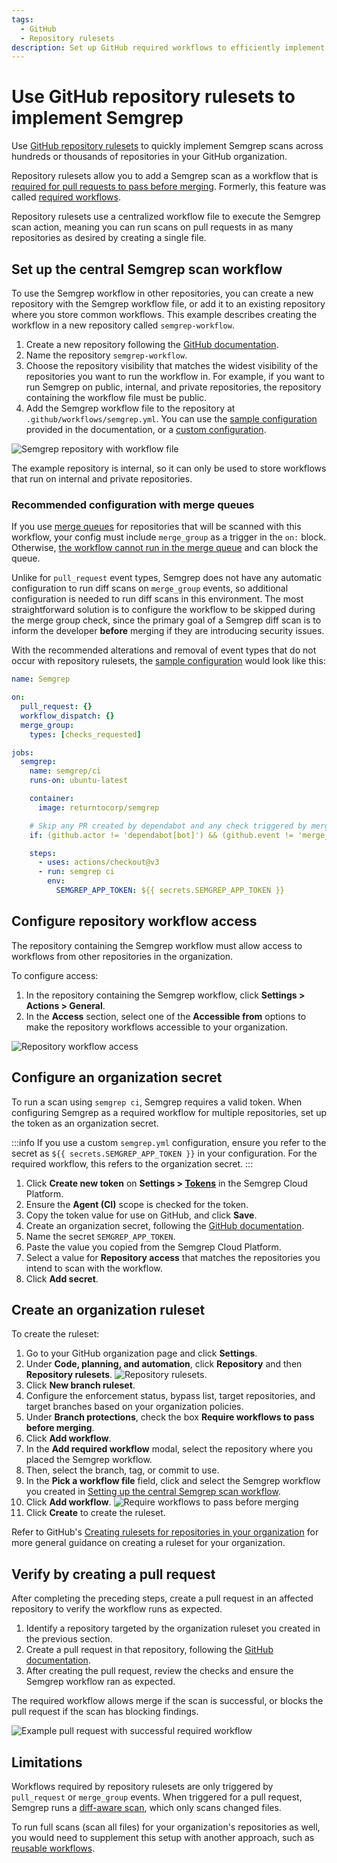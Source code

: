 ```yaml
---
tags:
  - GitHub
  - Repository rulesets
description: Set up GitHub required workflows to efficiently implement Semgrep scans across many repositories.
---
```


# Use GitHub repository rulesets to implement Semgrep

Use [GitHub repository rulesets](https://docs.github.com/en/enterprise-cloud@latest/repositories/configuring-branches-and-merges-in-your-repository/managing-rulesets/creating-rulesets-for-a-repository#introduction) to quickly implement Semgrep scans across hundreds or thousands of repositories in your GitHub organization. 

Repository rulesets allow you to add a Semgrep scan as a workflow that is [required for pull requests to pass before merging](https://docs.github.com/en/enterprise-cloud@latest/repositories/configuring-branches-and-merges-in-your-repository/managing-rulesets/available-rules-for-rulesets#require-workflows-to-pass-before-merging). Formerly, this feature was called [required workflows](https://github.blog/changelog/2023-08-02-github-actions-required-workflows-will-move-to-repository-rules/).

Repository rulesets use a centralized workflow file to execute the Semgrep scan action, meaning you can run scans on pull requests in as many repositories as desired by creating a single file.

## Set up the central Semgrep scan workflow

To use the Semgrep workflow in other repositories, you can create a new repository with the Semgrep workflow file, or add it to an existing repository where you store common workflows. This example describes creating the workflow in a new repository called `semgrep-workflow`.

1. Create a new repository following the [GitHub documentation](https://docs.github.com/en/get-started/quickstart/create-a-repo). 
  1. Name the repository `semgrep-workflow`.
  2. Choose the repository visibility that matches the widest visibility of the repositories you want to run the workflow in. For example, if you want to run Semgrep on public, internal, and private repositories, the repository containing the workflow file must be public.
2. Add the Semgrep workflow file to the repository at `.github/workflows/semgrep.yml`. You can use the [sample configuration](/docs/semgrep-ci/sample-ci-configs/#sample-github-actions-configuration-file) provided in the documentation, or a [custom configuration](/docs/semgrep-ci/running-semgrep-ci-with-semgrep-cloud-platform/#configuring-the-semgrep-cloud-platform-ci-job).

![Semgrep repository with workflow file](/img/kb/semgrep-workflow-repo.png)

The example repository is internal, so it can only be used to store workflows that run on internal and private repositories.

### Recommended configuration with merge queues

If you use [merge queues](https://docs.github.com/en/repositories/configuring-branches-and-merges-in-your-repository/configuring-pull-request-merges/managing-a-merge-queue) for repositories that will be scanned with this workflow, your config must include `merge_group` as a trigger in the `on:` block. Otherwise, [the workflow cannot run in the merge queue](https://docs.github.com/en/repositories/configuring-branches-and-merges-in-your-repository/configuring-pull-request-merges/managing-a-merge-queue#triggering-merge-group-checks-with-github-actions) and can block the queue.

Unlike for `pull_request` event types, Semgrep does not have any automatic configuration to run diff scans on `merge_group` events, so additional configuration is needed to run diff scans in this environment. The most straightforward solution is to configure the workflow to be skipped during the merge group check, since the primary goal of a Semgrep diff scan is to inform the developer **before** merging if they are introducing security issues.

With the recommended alterations and removal of event types that do not occur with repository rulesets, the [sample configuration](/docs/semgrep-ci/sample-ci-configs/#sample-github-actions-configuration-file) would look like this:

```yaml
name: Semgrep

on:
  pull_request: {}
  workflow_dispatch: {}
  merge_group:
    types: [checks_requested]

jobs:
  semgrep:
    name: semgrep/ci
    runs-on: ubuntu-latest

    container:
      image: returntocorp/semgrep

    # Skip any PR created by dependabot and any check triggered by merge group
    if: (github.actor != 'dependabot[bot]') && (github.event != 'merge_group')

    steps:
      - uses: actions/checkout@v3
      - run: semgrep ci
        env:
          SEMGREP_APP_TOKEN: ${{ secrets.SEMGREP_APP_TOKEN }}
```

## Configure repository workflow access

The repository containing the Semgrep workflow must allow access to workflows from other repositories in the organization. 

To configure access:

1. In the repository containing the Semgrep workflow, click **Settings > Actions > General**.
2. In the **Access** section, select one of the **Accessible from** options to make the repository workflows accessible to your organization.

![Repository workflow access](/img/kb/semgrep-workflow-actions-access.png)

## Configure an organization secret

To run a scan using `semgrep ci`, Semgrep requires a valid token. When configuring Semgrep as a required workflow for multiple repositories, set up the token as an organization secret.

:::info
If you use a custom `semgrep.yml` configuration, ensure you refer to the secret as `${{ secrets.SEMGREP_APP_TOKEN }}` in your configuration. For the required workflow, this refers to the organization secret.
:::

1. Click **Create new token** on **Settings > [Tokens](https://semgrep.dev/orgs/-/settings/tokens)** in the Semgrep Cloud Platform.
2. Ensure the **Agent (CI)** scope is checked for the token.
3. Copy the token value for use on GitHub, and click **Save**.
4. Create an organization secret, following the [GitHub documentation](https://docs.github.com/en/enterprise-cloud@latest/actions/security-guides/using-secrets-in-github-actions#creating-secrets-for-an-organization).
  1. Name the secret `SEMGREP_APP_TOKEN`.
  2. Paste the value you copied from the Semgrep Cloud Platform.
  3. Select a value for **Repository access** that matches the repositories you intend to scan with the workflow.
  4. Click **Add secret**.

## Create an organization ruleset

To create the ruleset:

1. Go to your GitHub organization page and click **Settings**.
2. Under **Code, planning, and automation**, click **Repository** and then **Repository rulesets**.
    ![Repository rulesets](/img/kb/semgrep-workflow-repository-rulesets.png).
3. Click **New branch ruleset**.
4. Configure the enforcement status, bypass list, target repositories, and target branches based on your organization policies.
5. Under **Branch protections**, check the box **Require workflows to pass before merging**.
6. Click **Add workflow**.
7. In the **Add required workflow** modal, select the repository where you placed the Semgrep workflow.
8. Then, select the branch, tag, or commit to use.
9. In the **Pick a workflow file** field, click and select the Semgrep workflow you created in [Setting up the central Semgrep scan workflow](#setting-up-the-central-semgrep-scan-workflow).
10. Click **Add workflow**.
    ![Require workflows to pass before merging](/img/kb/semgrep-workflow-require-pass.png)
11. Click **Create** to create the ruleset.

Refer to GitHub's [Creating rulesets for repositories in your organization](https://docs.github.com/en/enterprise-cloud@latest/organizations/managing-organization-settings/creating-rulesets-for-repositories-in-your-organization) for more general guidance on creating a ruleset for your organization.

## Verify by creating a pull request

After completing the preceding steps, create a pull request in an affected repository to verify the workflow runs as expected.

1. Identify a repository targeted by the organization ruleset you created in the previous section.
2. Create a pull request in that repository, following the [GitHub documentation](https://docs.github.com/en/pull-requests/collaborating-with-pull-requests/proposing-changes-to-your-work-with-pull-requests/creating-a-pull-request).
3. After creating the pull request, review the checks and ensure the Semgrep workflow ran as expected.

The required workflow allows merge if the scan is successful, or blocks the pull request if the scan has blocking findings.

![Example pull request with successful required workflow](/img/kb/semgrep-workflow-pr-example.png)

## Limitations

Workflows required by repository rulesets are only triggered by `pull_request` or `merge_group` events. When triggered for a pull request, Semgrep runs a [diff-aware scan](/docs/semgrep-ci/running-semgrep-ci-with-semgrep-cloud-platform/#diff-aware-scanning), which only scans changed files. 

To run full scans (scan all files) for your organization's repositories as well, you would need to supplement this setup with another approach, such as [reusable workflows](/docs/kb/semgrep-ci/github-reusable-workflows-semgrep).